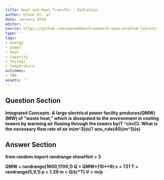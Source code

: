 ```yaml
---
title: Heat and Heat Transfer - Radiation
author: Urone et. al
date: January 2018
editor: ''
source: https://github.com/openwebwork/webwork-open-problem-library
type: ''
tags:
- energy
- power
- heat
- capacity
- thermal
- temperature
outcomes:
- TBD
assets: ''
---
```


## Question Section 

<b>
Integrated Concepts: A large electrical power facility produces(QMW)(MW) of “waste heat,” which is dissipated to the environment in cooling towers by warming air flowing through the towers by(T ^circC). What is the necessary flow rate of air in(m^3)(s)?
ans_rule(40)(m^3)(s)


## Answer Section

from random import randrange
showHint = 3

QMW = randrange(1600,1700,1)
Q = QMW*(10**6)
c = 721
T = randrange(5,9,1)
p = 1.29
m = Q/(c*T)
V = m/p